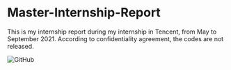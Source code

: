 # Master-Internship-Report
This is my internship report during my internship in Tencent, from May to September 2021. According to confidentiality agreement, the codes are not released. 

![GitHub](https://img.shields.io/badge/license-qianben-green.svg)

